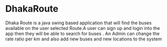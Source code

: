 # DhakaRoute
Dhaka Route is a java swing based application that will find the buses available on the user selected Route.A user can sign up and login into the app then they will be able to search for buses . An Admin can change the rate ratio per km and also add new buses and new locations to the system
